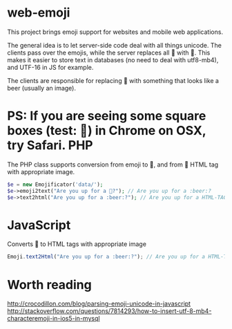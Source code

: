 web-emoji
=========

This project brings emoji support for websites and mobile web applications. 

The general idea is to let server-side code deal with all things unicode. The clients pass over the emojis,
while the server replaces all 🍺 with :beer:. This makes it easier to store text in databases (no need to deal 
with utf8-mb4), and UTF-16 in JS for example.  

The clients are responsible for replacing :beer: with something that looks like a beer (usually an image).


PS: If you are seeing some square boxes (test: 🍺) in Chrome on OSX, try Safari. 
PHP
====
The PHP class supports conversion from emoji to :beer:, and from :beer: HTML tag with appropriate image.

```php
$e = new Emojificator('data/');
$e->emoji2text("Are you up for a 🍺?"); // Are you up for a :beer:?
$e->text2html("Are you up for a :beer:?"); // Are you up for a HTML-TAG
```

JavaScript
==========
Converts :beer: to HTML tags with appropriate image

```javascript
Emoji.text2Html("Are you up for a :beer:?"); // Are you up for a HTML-TAG
```


Worth reading
=============
http://crocodillon.com/blog/parsing-emoji-unicode-in-javascript
http://stackoverflow.com/questions/7814293/how-to-insert-utf-8-mb4-characteremoji-in-ios5-in-mysql